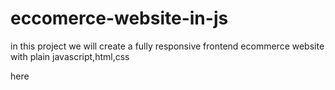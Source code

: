 # eccomerce-website-in-js

in this project we will create a fully responsive frontend ecommerce website with plain javascript,html,css

here